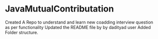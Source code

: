 # JavaMutualContributation
Created A Repo to understand and learn new coadding interview question as per functionality
Updated the README file by by dadityad user
Added Folder structure.
